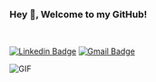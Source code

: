 <h3> Hey 👋, Welcome to my GitHub! </h3>

<br>

[![Linkedin Badge](https://img.shields.io/badge/-Vinicius_Klingenfus-blue?style=flat-square&logo=Linkedin&logoColor=white&link=https://www.linkedin.com/in/vinicius-klngenfus/)](https://www.linkedin.com/in/vinicius-klngenfus/) 
[![Gmail Badge](https://img.shields.io/badge/-vinisklin@gmail.com-c14438?style=flat-square&logo=Gmail&logoColor=white&link=mailto:sakshamtaneja7861@gmail.com)](mailto:vinisklin@gmail.com)


<!-- Hi there, I'm **Vinicius Klingenfus**, a **Frontend Developer** 🚀 from Curitiba, Brazil. -->

  <img alt="GIF" src="https://i.pinimg.com/originals/e4/26/70/e426702edf874b181aced1e2fa5c6cde.gif" />


<!-- <img src="https://github-readme-stats.vercel.app/api?username=vinisklin&show_icons=true&hide_border=true&count_private=true&theme=shades-of-purple&icon_color=#fad000" alt="Vinicius' GitHub Stats"> -->

<!-- ⭐️ From [vinisklin](https://github.com/vinisklin) -->
